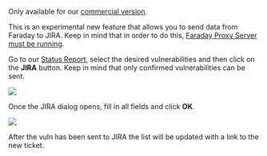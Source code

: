Only available for our [commercial version](https://www.faradaysec.com/#download).

This is an experimental new feature that allows you to send data from Faraday to JIRA. Keep in mind that in order to do this, [Faraday Proxy Server must be running](https://github.com/infobyte/faraday/wiki/Usage#faraday-server).

Go to our [Status Report](https://github.com/infobyte/faraday/wiki/Usage#vulnerability-status-report), select the desired vulnerabilities and then click on the **JIRA** button. Keep in mind that only confirmed vulnerabilities can be sent.

![](https://raw.githubusercontent.com/wiki/infobyte/faraday/images/faraday_statusreport_jira_button.png)

Once the JIRA dialog opens, fill in all fields and click **OK**.

![](https://raw.githubusercontent.com/wiki/infobyte/faraday/images/faraday_statusreport_jira_button.png)

After the vuln has been sent to JIRA the list will be updated with a link to the new ticket.
